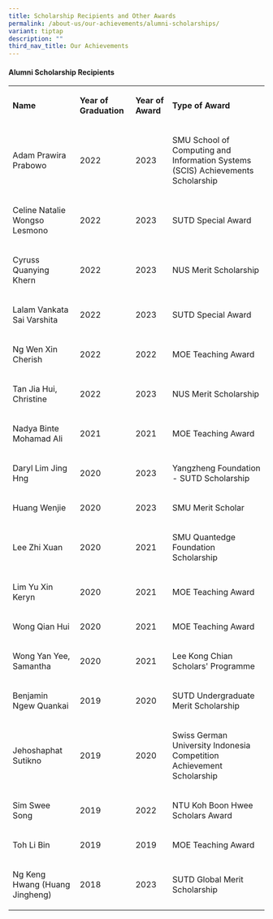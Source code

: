 ```yaml
---
title: Scholarship Recipients and Other Awards
permalink: /about-us/our-achievements/alumni-scholarships/
variant: tiptap
description: ""
third_nav_title: Our Achievements
---
```

<h4><strong>Alumni Scholarship Recipients</strong></h4><table><tbody><tr><td rowspan="1" colspan="1"><p><strong>Name</strong></p></td><td rowspan="1" colspan="1"><p><strong>Year of Graduation</strong></p></td><td rowspan="1" colspan="1"><p><strong>Year of Award</strong></p></td><td rowspan="1" colspan="1"><p><strong>Type of Award</strong></p></td></tr><tr><td rowspan="1" colspan="1"><p>Adam Prawira Prabowo</p></td><td rowspan="1" colspan="1"><p>2022</p></td><td rowspan="1" colspan="1"><p>2023</p></td><td rowspan="1" colspan="1"><p>SMU School of Computing and Information Systems (SCIS) Achievements Scholarship</p></td></tr><tr><td rowspan="1" colspan="1"><p>Celine Natalie Wongso Lesmono</p></td><td rowspan="1" colspan="1"><p>2022</p></td><td rowspan="1" colspan="1"><p>2023</p></td><td rowspan="1" colspan="1"><p>SUTD Special Award</p></td></tr><tr><td rowspan="1" colspan="1"><p>Cyruss Quanying Khern</p></td><td rowspan="1" colspan="1"><p>2022</p></td><td rowspan="1" colspan="1"><p>2023</p></td><td rowspan="1" colspan="1"><p>NUS Merit Scholarship</p></td></tr><tr><td rowspan="1" colspan="1"><p>Lalam Vankata Sai Varshita</p></td><td rowspan="1" colspan="1"><p>2022</p></td><td rowspan="1" colspan="1"><p>2023</p></td><td rowspan="1" colspan="1"><p>SUTD Special Award</p></td></tr><tr><td rowspan="1" colspan="1"><p>Ng Wen Xin Cherish&nbsp;</p></td><td rowspan="1" colspan="1"><p>2022</p></td><td rowspan="1" colspan="1"><p>2022</p></td><td rowspan="1" colspan="1"><p>MOE Teaching Award</p></td></tr><tr><td rowspan="1" colspan="1"><p>Tan Jia Hui, Christine</p></td><td rowspan="1" colspan="1"><p>2022</p></td><td rowspan="1" colspan="1"><p>2023</p></td><td rowspan="1" colspan="1"><p>NUS Merit Scholarship</p></td></tr><tr><td rowspan="1" colspan="1"><p>Nadya Binte Mohamad Ali</p></td><td rowspan="1" colspan="1"><p>2021</p></td><td rowspan="1" colspan="1"><p>2021</p></td><td rowspan="1" colspan="1"><p>MOE Teaching Award</p></td></tr><tr><td rowspan="1" colspan="1"><p>Daryl Lim Jing Hng</p></td><td rowspan="1" colspan="1"><p>2020</p></td><td rowspan="1" colspan="1"><p>2023</p></td><td rowspan="1" colspan="1"><p>Yangzheng Foundation - SUTD Scholarship</p></td></tr><tr><td rowspan="1" colspan="1"><p>Huang Wenjie</p></td><td rowspan="1" colspan="1"><p>2020</p></td><td rowspan="1" colspan="1"><p>2023</p></td><td rowspan="1" colspan="1"><p>SMU Merit Scholar</p></td></tr><tr><td rowspan="1" colspan="1"><p>Lee Zhi Xuan</p></td><td rowspan="1" colspan="1"><p>2020</p></td><td rowspan="1" colspan="1"><p>2021</p></td><td rowspan="1" colspan="1"><p>SMU Quantedge Foundation Scholarship</p></td></tr><tr><td rowspan="1" colspan="1"><p>Lim Yu Xin Keryn</p></td><td rowspan="1" colspan="1"><p>2020</p></td><td rowspan="1" colspan="1"><p>2021</p></td><td rowspan="1" colspan="1"><p>MOE Teaching Award</p></td></tr><tr><td rowspan="1" colspan="1"><p>Wong Qian Hui</p></td><td rowspan="1" colspan="1"><p>2020</p></td><td rowspan="1" colspan="1"><p>2021</p></td><td rowspan="1" colspan="1"><p>MOE Teaching Award</p></td></tr><tr><td rowspan="1" colspan="1"><p>Wong Yan Yee, Samantha</p></td><td rowspan="1" colspan="1"><p>2020</p></td><td rowspan="1" colspan="1"><p>2021</p></td><td rowspan="1" colspan="1"><p>Lee Kong Chian Scholars' Programme</p></td></tr><tr><td rowspan="1" colspan="1"><p>Benjamin Ngew Quankai</p></td><td rowspan="1" colspan="1"><p>2019</p></td><td rowspan="1" colspan="1"><p>2020</p></td><td rowspan="1" colspan="1"><p>SUTD Undergraduate Merit Scholarship</p></td></tr><tr><td rowspan="1" colspan="1"><p>Jehoshaphat Sutikno</p></td><td rowspan="1" colspan="1"><p>2019</p></td><td rowspan="1" colspan="1"><p>2020</p></td><td rowspan="1" colspan="1"><p>Swiss German University Indonesia Competition Achievement Scholarship</p></td></tr><tr><td rowspan="1" colspan="1"><p>Sim Swee Song</p></td><td rowspan="1" colspan="1"><p>2019</p></td><td rowspan="1" colspan="1"><p>2022</p></td><td rowspan="1" colspan="1"><p>NTU Koh Boon Hwee Scholars Award</p></td></tr><tr><td rowspan="1" colspan="1"><p>Toh Li Bin</p></td><td rowspan="1" colspan="1"><p>2019</p></td><td rowspan="1" colspan="1"><p>2019</p></td><td rowspan="1" colspan="1"><p>MOE Teaching Award</p></td></tr><tr><td rowspan="1" colspan="1"><p>Ng Keng Hwang (Huang Jingheng)</p></td><td rowspan="1" colspan="1"><p>2018</p></td><td rowspan="1" colspan="1"><p>2023</p></td><td rowspan="1" colspan="1"><p>SUTD Global Merit Scholarship</p></td></tr></tbody></table><p></p>